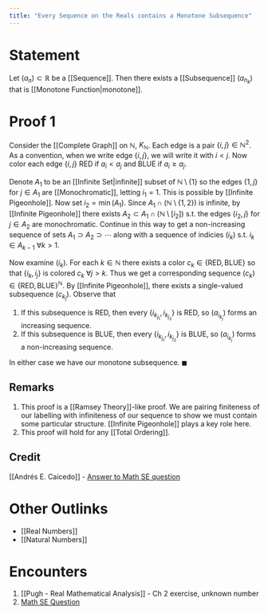 ```yaml
---
title: "Every Sequence on the Reals contains a Monotone Subsequence"
---
```


# Statement
Let $(a_{n}) \subset \mathbb{R}$ be a [[Sequence]]. Then there exists a [[Subsequence]] $(a_{n_{k}})$ that is [[Monotone Function|monotone]].

# Proof 1
Consider the [[Complete Graph]] on $\mathbb{N}$, $K_{\mathbb{N}}$. Each edge is a pair $\{i, j\} \in \mathbb{N}^{2}$.  As a convention, when we write edge $\{i, j\}$, we will write it with $i < j$. Now color each edge $\{i,j\}$ RED if $a_{i}< a_{j}$ and BLUE if $a_{i} \geq a_{j}$.

Denote $A_{1}$ to be an [[Infinite Set|infinite]] subset of $\mathbb{N} \setminus \{1\}$ so the edges $\{1, j\}$ for $j \in A_{1}$ are [[Monochromatic]], letting $i_{1}=1$. This is possible by [[Infinite Pigeonhole]]. Now set $i_{2} = \min(A_{1})$. Since $A_{1} \cap (\mathbb{N} \setminus \{1,2\})$ is infinite, by [[Infinite Pigeonhole]] there exists $A_{2} \subset A_{1} \cap (\mathbb{N} \setminus [i_{2}])$ s.t. the edges $\{i_{2}, j\}$ for $j \in A_{2}$ are monochromatic. Continue in this way to get a non-increasing sequence of sets $A_{1} \supset A_{2} \supset \cdots$ along with a sequence of indicies $(i_{k})$ s.t. $i_{k} \in A_{k-1}$ $\forall k > 1$.

Now examine $(i_{k})$. For each $k \in \mathbb{N}$ there exists a color $c_{k} \in \{\text{RED}, \text{BLUE}\}$ so that $\{i_{k}, i_{j}\}$ is colored $c_{k}$ $\forall j > k$. Thus we get a corresponding sequence $(c_{k}) \in \{\text{RED}, \text{BLUE}\}^{\mathbb{N}}$. By [[Infinite Pigeonhole]], there exists a single-valued subsequence $(c_{k_{j}})$. Observe that 
1. If this subsequence is RED, then every $\{i_{k_{j_{1}}}, i_{k_{j_{2}}}\}$ is RED, so $(a_{i_{k_{j}}})$ forms an increasing sequence.
2. If this subsequence is BLUE, then every $\{i_{k_{j_{1}}}, i_{k_{j_{2}}}\}$ is BLUE, so $(a_{i_{k_{j}}})$ forms a non-increasing sequence.

In either case we have our monotone subsequence. $\blacksquare$

## Remarks
1. This proof is a [[Ramsey Theory]]-like proof. We are pairing finiteness of our labelling with infiniteness of our sequence to show we must contain some particular structure. [[Infinite Pigeonhole]] plays a key role here.
2. This proof will hold for any [[Total Ordering]].

## Credit
[[Andrés E. Caicedo]] - [Answer to Math SE question](https://math.stackexchange.com/a/716484)

# Other Outlinks
- [[Real Numbers]]
- [[Natural Numbers]]

# Encounters
1. [[Pugh - Real Mathematical Analysis]] - Ch 2 exercise, unknown number
2. [Math SE Question](https://math.stackexchange.com/questions/716461/proof-verification-every-sequence-in-bbb-r-contains-a-monotone-sub-sequence)
